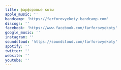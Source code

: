 ```yaml
---
title: фарфоровые коты
apple_music: ''
bandcamp: 'https://farforovyekoty.bandcamp.com'
discogs: ''
facebook: 'https://www.facebook.com/farforovyekoty'
google_music: ''
instagram: ''
soundcloud: 'https://soundcloud.com/farforovyekoty'
spotify: ''
twitter: ''
website: ''
youtube: ''
---
```

